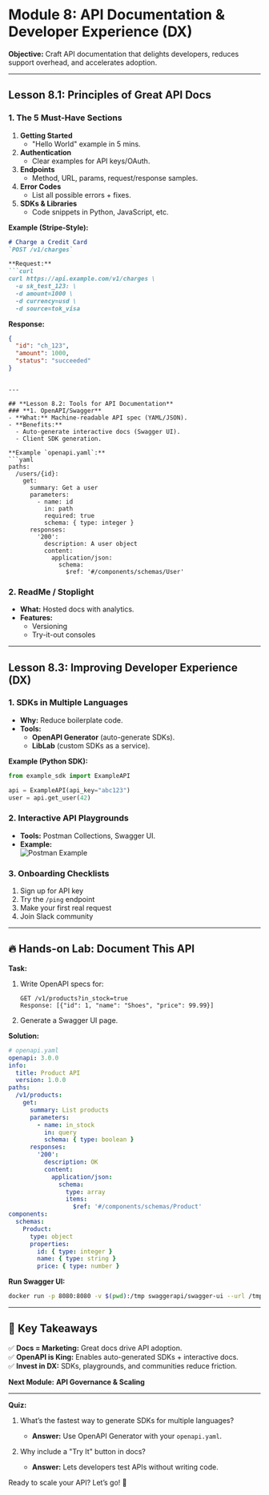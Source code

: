 # **Module 8: API Documentation & Developer Experience (DX)**  
**Objective:** Craft API documentation that delights developers, reduces support overhead, and accelerates adoption.  

---

## **Lesson 8.1: Principles of Great API Docs**  
### **1. The 5 Must-Have Sections**  
1. **Getting Started**  
   - "Hello World" example in 5 mins.  
2. **Authentication**  
   - Clear examples for API keys/OAuth.  
3. **Endpoints**  
   - Method, URL, params, request/response samples.  
4. **Error Codes**  
   - List all possible errors + fixes.  
5. **SDKs & Libraries**  
   - Code snippets in Python, JavaScript, etc.  

**Example (Stripe-Style):**  
```markdown
# Charge a Credit Card  
`POST /v1/charges`  

**Request:**  
```curl
curl https://api.example.com/v1/charges \
  -u sk_test_123: \
  -d amount=1000 \
  -d currency=usd \
  -d source=tok_visa
```

**Response:**  
```json
{
  "id": "ch_123",
  "amount": 1000,
  "status": "succeeded"
}
```
```

---

## **Lesson 8.2: Tools for API Documentation**  
### **1. OpenAPI/Swagger**  
- **What:** Machine-readable API spec (YAML/JSON).  
- **Benefits:**  
  - Auto-generate interactive docs (Swagger UI).  
  - Client SDK generation.  

**Example `openapi.yaml`:**  
```yaml
paths:
  /users/{id}:
    get:
      summary: Get a user
      parameters:
        - name: id
          in: path
          required: true
          schema: { type: integer }
      responses:
        '200':
          description: A user object
          content:
            application/json:
              schema:
                $ref: '#/components/schemas/User'
```

### **2. ReadMe / Stoplight**  
- **What:** Hosted docs with analytics.  
- **Features:**  
  - Versioning  
  - Try-it-out consoles  

---

## **Lesson 8.3: Improving Developer Experience (DX)**  
### **1. SDKs in Multiple Languages**  
- **Why:** Reduce boilerplate code.  
- **Tools:**  
  - **OpenAPI Generator** (auto-generate SDKs).  
  - **LibLab** (custom SDKs as a service).  

**Example (Python SDK):**  
```python
from example_sdk import ExampleAPI

api = ExampleAPI(api_key="abc123")
user = api.get_user(42)
```

### **2. Interactive API Playgrounds**  
- **Tools:** Postman Collections, Swagger UI.  
- **Example:**  
  ![Postman Example](https://assets.postman.com/postman-docs/v10/api-documentation-postman.jpg)  

### **3. Onboarding Checklists**  
1. Sign up for API key  
2. Try the `/ping` endpoint  
3. Make your first real request  
4. Join Slack community  

---

## **🔥 Hands-on Lab: Document This API**  
**Task:**  
1. Write OpenAPI specs for:  
   ```http
   GET /v1/products?in_stock=true
   Response: [{"id": 1, "name": "Shoes", "price": 99.99}]
   ```  
2. Generate a Swagger UI page.  

**Solution:**  
```yaml
# openapi.yaml
openapi: 3.0.0
info:
  title: Product API
  version: 1.0.0
paths:
  /v1/products:
    get:
      summary: List products
      parameters:
        - name: in_stock
          in: query
          schema: { type: boolean }
      responses:
        '200':
          description: OK
          content:
            application/json:
              schema:
                type: array
                items:
                  $ref: '#/components/schemas/Product'
components:
  schemas:
    Product:
      type: object
      properties:
        id: { type: integer }
        name: { type: string }
        price: { type: number }
```

**Run Swagger UI:**  
```bash
docker run -p 8080:8080 -v $(pwd):/tmp swaggerapi/swagger-ui --url /tmp/openapi.yaml
```

---

## **📌 Key Takeaways**  
✅ **Docs = Marketing:** Great docs drive API adoption.  
✅ **OpenAPI is King:** Enables auto-generated SDKs + interactive docs.  
✅ **Invest in DX:** SDKs, playgrounds, and communities reduce friction.  

**Next Module:** **API Governance & Scaling**  

---  
**Quiz:**  
1. What’s the fastest way to generate SDKs for multiple languages?  
   - **Answer:** Use OpenAPI Generator with your `openapi.yaml`.  

2. Why include a "Try It" button in docs?  
   - **Answer:** Lets developers test APIs without writing code.  

Ready to scale your API? Let’s go! 🚀

